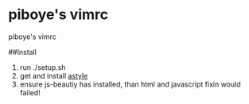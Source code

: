 piboye's vimrc
=====

piboye's vimrc

##Install
  1. run 
     ./setup.sh
  2. get and install [astyle](http://astyle.sourceforge.net/)   
  3. ensure js-beautiy has installed, than html and javascript fixin would failed!
